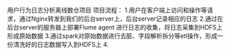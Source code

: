 用户行为日志分析离线数仓项目
项目流程：
    1.用户在客户端上访问和操作等请求，通过Nginx转发到我们的后台server上，后台server记录相应的日志
    2.通过在后台server的服务器上部署Flume agent 进行日志的收集，将日志采集到HDFS上形成原始数据
    3.通过spark对原始数据进行去脏、字段解析拆分等etl操作，形成一份清洗好的日志数据写入到HDFS上
    4.
    